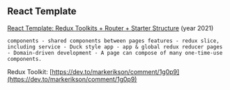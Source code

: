 ## React Template 
[React Template: Redux Toolkits + Router + Starter Structure](https://github.com/mildronize/finance-assistant/commit/a16c1e341f44352a28531850d995d7c93b449470) (year 2021)
```
components - shared components between pages features - redux slice, including service - Duck style app - app & global redux reducer pages - Domain-driven development - A page can compose of many one-time-use components.
```

Redux Toolkit: [https://dev.to/markerikson/comment/1g0p9](https://dev.to/markerikson/comment/1g0p9)